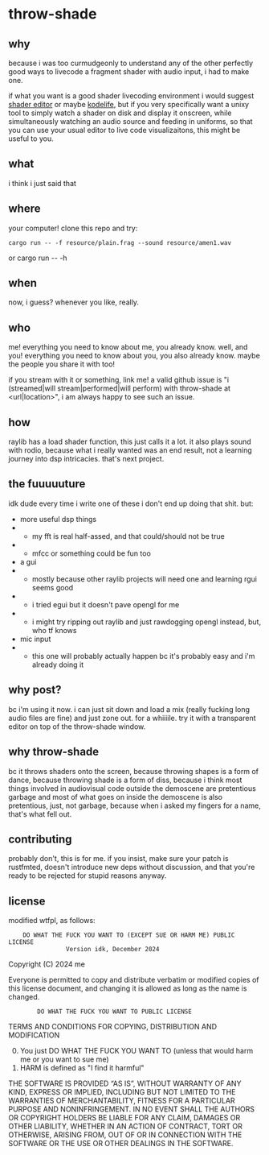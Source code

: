 # throw-shade

## why
because i was too curmudgeonly to understand any of the other perfectly
good ways to livecode a fragment shader with audio input, i had to make
one.

if what you want is a good shader livecoding environment i would suggest
[shader editor](https://play.google.com/store/apps/details?id=de.markusfisch.android.shadereditor&hl=en_US)
or maybe [kodelife](https://hexler.net/kodelife), but if you very specifically
want a unixy tool to simply watch a shader on disk and display it onscreen,
while simultaneously watching an audio source and feeding in uniforms, so that
you can use your usual editor to live code visualizaitons, this might be
useful to you.

## what

i think i just said that

## where

your computer! clone this repo and try:

    cargo run -- -f resource/plain.frag --sound resource/amen1.wav
or
    cargo run -- -h

## when

now, i guess? whenever you like, really.

## who

me! everything you need to know about me, you already know. well, and you!
everything you need to know about you, you also already know. maybe the people
you share it with too!

if you stream with it or something, link me! a valid github issue is "i
(streamed|will stream|performed|will perform) with throw-shade at <url|location>",
i am always happy to see such an issue.

## how

raylib has a load shader function, this just calls it a lot. it also plays
sound with rodio, because what i really wanted was an end result, not a learning
journey into dsp intricacies. that's next project.

## the fuuuuuture

idk dude every time i write one of these i don't end up doing that shit. but:

- more useful dsp things
- - my fft is real half-assed, and that could/should not be true
- - mfcc or something could be fun too
- a gui
- - mostly because other raylib projects will need one and learning rgui seems good
- - i tried egui but it doesn't pave opengl for me
- - i might try ripping out raylib and just rawdogging opengl instead, but, who tf knows
- mic input
- - this one will probably actually happen bc it's probably easy and i'm already doing it

## why post?

bc i'm using it now. i can just sit down and load a mix (really fucking long audio files are fine)
and just zone out. for a whiiiile. try it with a transparent editor on top of the throw-shade window.

## why throw-shade

bc it throws shaders onto the screen, because throwing shapes is a form of dance, because throwing
shade is a form of diss, because i think most things involved in audiovisual code outside the
demoscene are pretentious garbage and most of what goes on inside the demoscene is also pretentious,
just, not garbage, because when i asked my fingers for a name, that's what fell out.

## contributing

probably don't, this is for me. if you insist, make sure your patch is rustfmted, doesn't
introduce new deps without discussion, and that you're ready to be rejected for stupid reasons
anyway.

## license

modified wtfpl, as follows:

        DO WHAT THE FUCK YOU WANT TO (EXCEPT SUE OR HARM ME) PUBLIC LICENSE
                    Version idk, December 2024

 Copyright (C) 2024 me

 Everyone is permitted to copy and distribute verbatim or modified
 copies of this license document, and changing it is allowed as long
 as the name is changed.

            DO WHAT THE FUCK YOU WANT TO PUBLIC LICENSE
   TERMS AND CONDITIONS FOR COPYING, DISTRIBUTION AND MODIFICATION

  0. You just DO WHAT THE FUCK YOU WANT TO (unless that would harm me or
  you want to sue me)
  1. HARM is defined as "I find it harmful"

THE SOFTWARE IS PROVIDED “AS IS”, WITHOUT WARRANTY OF ANY KIND, EXPRESS OR IMPLIED,
INCLUDING BUT NOT LIMITED TO THE WARRANTIES OF MERCHANTABILITY, FITNESS FOR A
PARTICULAR PURPOSE AND NONINFRINGEMENT. IN NO EVENT SHALL THE AUTHORS OR COPYRIGHT
HOLDERS BE LIABLE FOR ANY CLAIM, DAMAGES OR OTHER LIABILITY, WHETHER IN AN ACTION OF
CONTRACT, TORT OR OTHERWISE, ARISING FROM, OUT OF OR IN CONNECTION WITH THE SOFTWARE
OR THE USE OR OTHER DEALINGS IN THE SOFTWARE.

